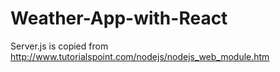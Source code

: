 # Weather-App-with-React

Server.js is copied from http://www.tutorialspoint.com/nodejs/nodejs_web_module.htm

